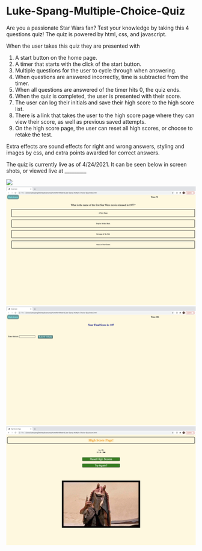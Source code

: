# Luke-Spang-Multiple-Choice-Quiz

Are you a passionate Star Wars fan? Test your knowledge by taking this 4 questions quiz! The quiz is powered by html, css, and javascript. 

When the user takes this quiz they are presented with

1. A start button on the home page.
2. A timer that starts with the click of the start button.
3. Multiple questions for the user to cycle through when answering.
4. When questions are answered incorrectly, time is subtracted from the timer.
5. When all questions are answered of the timer hits 0, the quiz ends. 
6. When the quiz is completed, the user is presented with their score.
7. The user can log their initials and save their high score to the high score list.
8. There is a link that takes the user to the high score page where they can view their score, as well as previous saved attempts.
9. On the high score page, the user can reset all high scores, or choose to retake the test. 

Extra effects are sound effects for right and wrong answers, styling and images by css, and extra points awarded for correct answers. 

The quiz is currently live as of 4/24/2021. It can be seen below in screen shots, or viewed live at _________

<img src="./assets/images/homepagess.png">
<img src="./assets/images/quizqustionss.png">
<img src="./assets/images/endquizss.png">
<img src="./assets/images/highscoress.png">